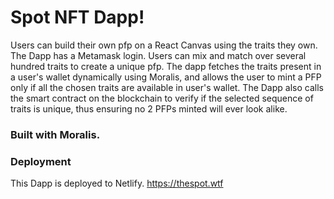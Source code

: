 # Spot NFT Dapp!

Users can build their own pfp on a React Canvas using the traits they own. The Dapp has a Metamask login. Users can mix and match over several hundred traits to create a unique pfp. The dapp fetches the traits present in a user's wallet dynamically using Moralis, and allows the user to mint a PFP only if all the chosen traits are available in user's wallet. The Dapp also calls the smart contract on the blockchain to verify if the selected sequence of traits is unique, thus ensuring no 2 PFPs minted will ever look alike.
### Built with Moralis.

### Deployment

This Dapp is deployed to Netlify. https://thespot.wtf 
